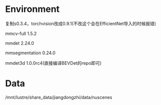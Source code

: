 # Environment

复制s0.3.4，torchvision改成0.9.1(不改这个会在EfficientNet导入的时候报错)

mmcv-full 1.5.2

mmdet 2.24.0

mmsegmentation 0.24.0

mmdet3d 1.0.0rc4(直接编译BEVDet的repo即可)



# Data

/mnt/lustre/share_data/jiangdongzhi/data/nuscenes